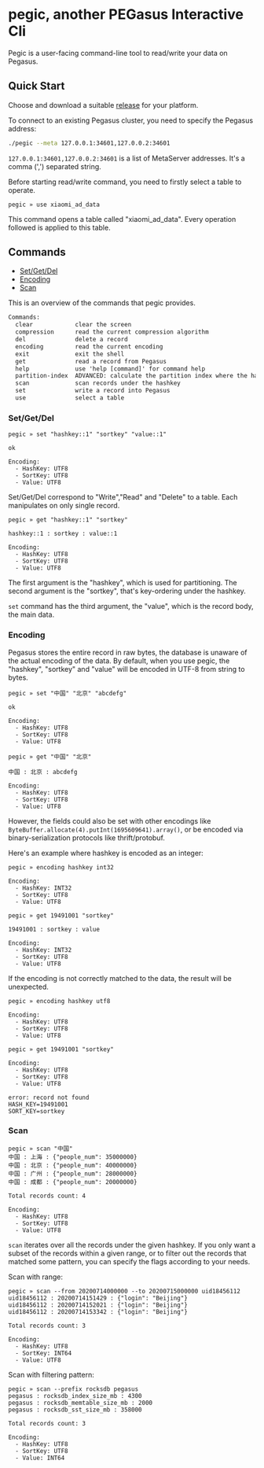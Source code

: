 # pegic, another PEGasus Interactive Cli

Pegic is a user-facing command-line tool to read/write your data on Pegasus.

## Quick Start

Choose and download a suitable [release](https://github.com/pegasus-kv/pegic/releases) for your platform.

To connect to an existing Pegasus cluster, you need to specify the Pegasus address:

```sh
./pegic --meta 127.0.0.1:34601,127.0.0.2:34601
```

`127.0.0.1:34601,127.0.0.2:34601` is a list of MetaServer addresses. It's a comma (',') separated string.

Before starting read/write command, you need to firstly select a table to operate.

```
pegic » use xiaomi_ad_data
```

This command opens a table called "xiaomi_ad_data". Every operation followed is applied to this table.

## Commands

* [Set/Get/Del](#setgetdel)
* [Encoding](#encoding)
* [Scan](#scan)

This is an overview of the commands that pegic provides.

```txt
Commands:
  clear            clear the screen
  compression      read the current compression algorithm
  del              delete a record
  encoding         read the current encoding
  exit             exit the shell
  get              read a record from Pegasus
  help             use 'help [command]' for command help
  partition-index  ADVANCED: calculate the partition index where the hashkey is routed to
  scan             scan records under the hashkey
  set              write a record into Pegasus
  use              select a table
```

### Set/Get/Del

```
pegic » set "hashkey::1" "sortkey" "value::1"

ok

Encoding:
  - HashKey: UTF8
  - SortKey: UTF8
  - Value: UTF8
```

Set/Get/Del correspond to "Write","Read" and "Delete" to a table. Each manipulates on only single record.

```
pegic » get "hashkey::1" "sortkey"

hashkey::1 : sortkey : value::1

Encoding:
  - HashKey: UTF8
  - SortKey: UTF8
  - Value: UTF8
```

The first argument is the "hashkey", which is used for partitioning. The second argument is the "sortkey", that's key-ordering under the hashkey.

`set` command has the third argument, the "value", which is the record body, the main data.

### Encoding

Pegasus stores the entire record in raw bytes, the database is unaware of the actual encoding of the data. By default, when you use pegic, the "hashkey", "sortkey" and "value" will be encoded in UTF-8 from string to bytes.

```
pegic » set "中国" "北京" "abcdefg"

ok

Encoding:
  - HashKey: UTF8
  - SortKey: UTF8
  - Value: UTF8

pegic » get "中国" "北京"

中国 : 北京 : abcdefg

Encoding:
  - HashKey: UTF8
  - SortKey: UTF8
  - Value: UTF8  
```

However, the fields could also be set with other encodings like `ByteBuffer.allocate(4).putInt(1695609641).array()`, or be encoded via binary-serialization protocols like thrift/protobuf.

Here's an example where hashkey is encoded as an integer:

```
pegic » encoding hashkey int32

Encoding:
  - HashKey: INT32
  - SortKey: UTF8
  - Value: UTF8

pegic » get 19491001 "sortkey"

19491001 : sortkey : value

Encoding:
  - HashKey: INT32
  - SortKey: UTF8
  - Value: UTF8
```

If the encoding is not correctly matched to the data, the result will be unexpected.

```
pegic » encoding hashkey utf8

Encoding:
  - HashKey: UTF8
  - SortKey: UTF8
  - Value: UTF8

pegic » get 19491001 "sortkey"

Encoding:
  - HashKey: UTF8
  - SortKey: UTF8
  - Value: UTF8

error: record not found
HASH_KEY=19491001
SORT_KEY=sortkey
```

### Scan

```
pegic » scan "中国"
中国 : 上海 : {"people_num": 35000000}
中国 : 北京 : {"people_num": 40000000}
中国 : 广州 : {"people_num": 28000000}
中国 : 成都 : {"people_num": 20000000}

Total records count: 4

Encoding:
  - HashKey: UTF8
  - SortKey: UTF8
  - Value: UTF8
```

`scan` iterates over all the records under the given hashkey. If you only want a subset of
the records within a given range, or to filter out the records that matched some pattern,
you can specify the flags according to your needs.

Scan with range:

```
pegic » scan --from 20200714000000 --to 20200715000000 uid18456112
uid18456112 : 20200714151429 : {"login": "Beijing"}
uid18456112 : 20200714152021 : {"login": "Beijing"}
uid18456112 : 20200714153342 : {"login": "Beijing"}

Total records count: 3

Encoding:
  - HashKey: UTF8
  - SortKey: INT64
  - Value: UTF8
```

Scan with filtering pattern:

```
pegic » scan --prefix rocksdb pegasus
pegasus : rocksdb_index_size_mb : 4300
pegasus : rocksdb_memtable_size_mb : 2000
pegasus : rocksdb_sst_size_mb : 358000

Total records count: 3

Encoding:
  - HashKey: UTF8
  - SortKey: UTF8
  - Value: INT64
```
